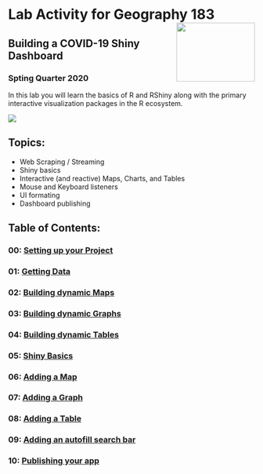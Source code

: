 
# Lab Activity for Geography 183 <img src="figures/ucsb_logo.png" width=160 height = 120 align="right" />

## Building a COVID-19 Shiny Dashboard

### Spting Quarter 2020

In this lab you will learn the basics of R and RShiny along with the
primary interactive visualization packages in the R ecosystem.

![](figures/final-app.gif)

## Topics:

  - Web Scraping / Streaming
  - Shiny basics
  - Interactive (and reactive) Maps, Charts, and Tables
  - Mouse and Keyboard listeners
  - UI formating
  - Dashboard publishing

## Table of Contents:

### 00: [Setting up your Project](./docs/00_setting_up_the_project.html)

### 01: [Getting Data](01_getting_data.html)

### 02: [Building dynamic Maps](02_maps.html)

### 03: [Building dynamic Graphs](03_charts.html)

### 04: [Building dynamic Tables](04_tables.html)

### 05: [Shiny Basics](05_shiny_basics.html)

### 06: [Adding a Map](06_shiny_maps.html)

### 07: [Adding a Graph](07_shiny_graphs.html)

### 08: [Adding a Table](08_shiny_tables.html)

### 09: [Adding an autofill search bar](09_autocomplete_window.html)

### 10: [Publishing your app](docs/10_publish.html)
